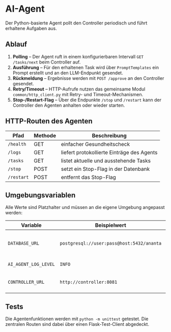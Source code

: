 # AI-Agent

Der Python-basierte Agent pollt den Controller periodisch und führt erhaltene Aufgaben aus.

## Ablauf

1. **Polling** – Der Agent ruft in einem konfigurierbaren Intervall `GET /tasks/next` beim Controller auf.
2. **Ausführung** – Für den erhaltenen Task wird über `PromptTemplates` ein Prompt erstellt und an den LLM-Endpunkt gesendet.
3. **Rückmeldung** – Ergebnisse werden mit `POST /approve` an den Controller gesendet.
4. **Retry/Timeout** – HTTP-Aufrufe nutzen das gemeinsame Modul `common/http_client.py` mit Retry- und Timeout-Mechanismen.
5. **Stop-/Restart-Flag** – Über die Endpunkte `/stop` und `/restart` kann der Controller den Agenten anhalten oder wieder starten.

## HTTP-Routen des Agenten

| Pfad      | Methode | Beschreibung                                   |
|-----------|---------|------------------------------------------------|
| `/health` | GET     | einfacher Gesundheitscheck                     |
| `/logs`   | GET     | liefert protokollierte Einträge des Agents     |
| `/tasks`  | GET     | listet aktuelle und ausstehende Tasks          |
| `/stop`   | POST    | setzt ein Stop-Flag in der Datenbank           |
| `/restart`| POST    | entfernt das Stop-Flag                         |

## Umgebungsvariablen

Alle Werte sind Platzhalter und müssen an die eigene Umgebung angepasst werden:

| Variable          | Beispielwert                                 | Bedeutung                         |
|-------------------|----------------------------------------------|-----------------------------------|
| `DATABASE_URL`    | `postgresql://user:pass@host:5432/ananta`    | Verbindung zur PostgreSQL-Datenbank |
| `AI_AGENT_LOG_LEVEL` | `INFO`                                    | Log-Level des Agenten             |
| `CONTROLLER_URL`  | `http://controller:8081`                     | Basis-URL des Controllers         |

## Tests

Die Agentenfunktionen werden mit `python -m unittest` getestet. Die zentralen Routen sind dabei über einen Flask-Test-Client abgedeckt.
